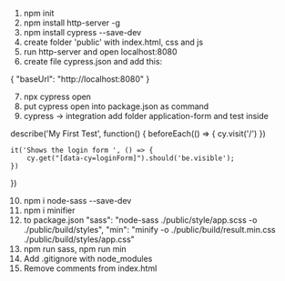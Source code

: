1. npm init
2. npm install http-server -g
3. npm install cypress --save-dev
4. create folder 'public' with index.html, css and js
5. run http-server and open localhost:8080
6. create file cypress.json and add this:

{
  "baseUrl": "http://localhost:8080"
}

7. npx cypress open
8. put cypress open into package.json as command
9. cypress -> integration  add folder application-form and test inside

describe('My First Test', function() {
	beforeEach(() => {
		cy.visit('/')
	})

	it('Shows the login form ', () => {
		cy.get("[data-cy=loginForm]").should('be.visible');
	})

})

10. npm i node-sass --save-dev
11. npm i minifier
12. to package.json
    "sass": "node-sass ./public/style/app.scss -o ./public/build/styles",
    "min": "minify -o ./public/build/result.min.css ./public/build/styles/app.css"
13. npm run sass, npm run min
14. Add .gitignore with node_modules
15. Remove comments from index.html